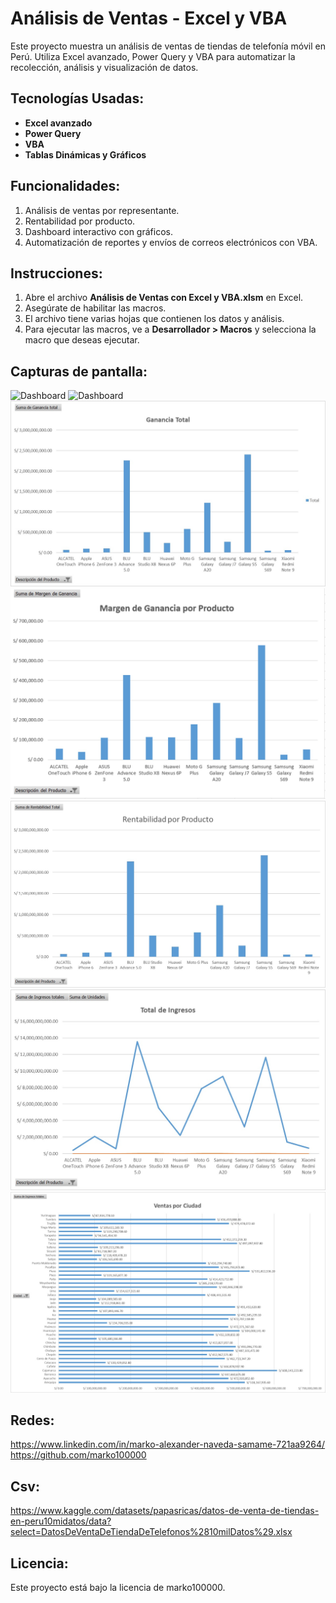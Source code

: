 # Análisis de Ventas - Excel y VBA

Este proyecto muestra un análisis de ventas de tiendas de telefonía móvil en Perú. Utiliza Excel avanzado, Power Query y VBA para automatizar la recolección, análisis y visualización de datos.

## Tecnologías Usadas:
- **Excel avanzado**
- **Power Query**
- **VBA**
- **Tablas Dinámicas y Gráficos**

## Funcionalidades:
1. Análisis de ventas por representante.
2. Rentabilidad por producto.
3. Dashboard interactivo con gráficos.
4. Automatización de reportes y envíos de correos electrónicos con VBA.

## Instrucciones:
1. Abre el archivo **Análisis de Ventas con Excel y VBA.xlsm** en Excel.
2. Asegúrate de habilitar las macros.
3. El archivo tiene varias hojas que contienen los datos y análisis.
4. Para ejecutar las macros, ve a **Desarrollador > Macros** y selecciona la macro que deseas ejecutar.

## Capturas de pantalla:
![Dashboard](imagenes/Análisis_de_ventas_por_Producto.jpeg)
![Dashboard](imagenes/Análisis_de_ventas_por_Representante.jpeg)
![Dashboard](imagenes/Ganancia_Total.jpeg)
![Dashboard](imagenes/Margen_de_ganancia_por_producto.jpeg)
![Dashboard](imagenes/Rentabilidad_por_producto.jpeg)
![Dashboard](imagenes/Total_de_ingresos.jpeg)
![Dashboard](imagenes/Ventas_por_ciudad.jpeg)

## Redes:
https://www.linkedin.com/in/marko-alexander-naveda-samame-721aa9264/
https://github.com/marko100000

## Csv:
https://www.kaggle.com/datasets/papasricas/datos-de-venta-de-tiendas-en-peru10midatos/data?select=DatosDeVentaDeTiendaDeTelefonos%2810milDatos%29.xlsx

## Licencia:
Este proyecto está bajo la licencia de marko100000.
